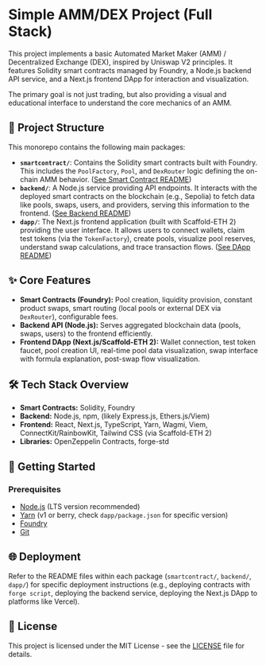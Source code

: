 # Simple AMM/DEX Project (Full Stack)

This project implements a basic Automated Market Maker (AMM) / Decentralized Exchange (DEX), inspired by Uniswap V2 principles. It features Solidity smart contracts managed by Foundry, a Node.js backend API service, and a Next.js frontend DApp for interaction and visualization.

The primary goal is not just trading, but also providing a visual and educational interface to understand the core mechanics of an AMM.

## 📂 Project Structure

This monorepo contains the following main packages:

*   **`smartcontract/`**: Contains the Solidity smart contracts built with Foundry. This includes the `PoolFactory`, `Pool`, and `DexRouter` logic defining the on-chain AMM behavior. ([See Smart Contract README](smartcontract/README.md))
*   **`backend/`**: A Node.js service providing API endpoints. It interacts with the deployed smart contracts on the blockchain (e.g., Sepolia) to fetch data like pools, swaps, users, and providers, serving this information to the frontend. ([See Backend README](backend/README.md))
*   **`dapp/`**: The Next.js frontend application (built with Scaffold-ETH 2) providing the user interface. It allows users to connect wallets, claim test tokens (via the `TokenFactory`), create pools, visualize pool reserves, understand swap calculations, and trace transaction flows. ([See DApp README](dapp/README.md))

## ✨ Core Features

*   **Smart Contracts (Foundry):** Pool creation, liquidity provision, constant product swaps, smart routing (local pools or external DEX via `DexRouter`), configurable fees.
*   **Backend API (Node.js):** Serves aggregated blockchain data (pools, swaps, users) to the frontend efficiently.
*   **Frontend DApp (Next.js/Scaffold-ETH 2):** Wallet connection, test token faucet, pool creation UI, real-time pool data visualization, swap interface with formula explanation, post-swap flow visualization.

## 🛠️ Tech Stack Overview

*   **Smart Contracts:** Solidity, Foundry
*   **Backend:** Node.js, npm, (likely Express.js, Ethers.js/Viem)
*   **Frontend:** React, Next.js, TypeScript, Yarn, Wagmi, Viem, ConnectKit/RainbowKit, Tailwind CSS (via Scaffold-ETH 2)
*   **Libraries:** OpenZeppelin Contracts, forge-std

## 🚀 Getting Started

### Prerequisites

*   [Node.js](https://nodejs.org/) (LTS version recommended)
*   [Yarn](https://yarnpkg.com/) (v1 or berry, check `dapp/package.json` for specific version)
*   [Foundry](https://book.getfoundry.sh/getting-started/installation)
*   [Git](https://git-scm.com/)

## 🌐 Deployment

Refer to the README files within each package (`smartcontract/`, `backend/`, `dapp/`) for specific deployment instructions (e.g., deploying contracts with `forge script`, deploying the backend service, deploying the Next.js DApp to platforms like Vercel).

## 📄 License

This project is licensed under the MIT License - see the [LICENSE](LICENSE) file for details. 